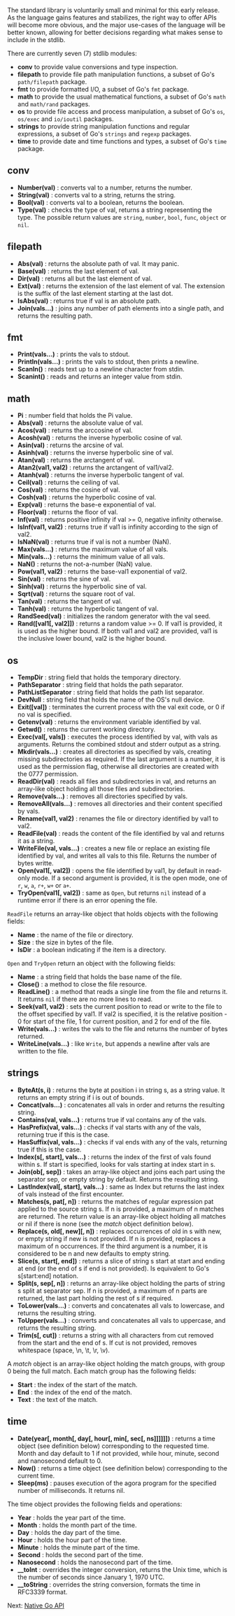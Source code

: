 The standard library is voluntarily small and minimal for this early release. As the language gains features and stabilizes, the right way to offer APIs will become more obvious, and the major use-cases of the language will be better known, allowing for better decisions regarding what makes sense to include in the stdlib.

There are currently seven (7) stdlib modules:

* **conv** to provide value conversions and type inspection.
* **filepath** to provide file path manipulation functions, a subset of Go's `path/filepath` package.
* **fmt** to provide formatted I/O, a subset of Go's `fmt` package.
* **math** to provide the usual mathematical functions, a subset of Go's `math` and `math/rand` packages.
* **os** to provide file access and process manipulation, a subset of Go's `os`, `os/exec` and `io/ioutil` packages.
* **strings** to provide string manipulation functions and regular expressions, a subset of Go's `strings` and `regexp` packages.
* **time** to provide date and time functions and types, a subset of Go's `time` package.

## conv

* **Number(val)** : converts val to a number, returns the number.
* **String(val)** : converts val to a string, returns the string.
* **Bool(val)** : converts val to a boolean, returns the boolean.
* **Type(val)** : checks the type of val, returns a string representing the type. The possible return values are `string`, `number`, `bool`, `func`, `object` or `nil`.

## filepath

* **Abs(val)** : returns the absolute path of val. It may panic.
* **Base(val)** : returns the last element of val.
* **Dir(val)** : returns all but the last element of val.
* **Ext(val)** : returns the extension of the last element of val. The extension is the suffix of the last element starting at the last dot.
* **IsAbs(val)** : returns true if val is an absolute path.
* **Join(vals...)** : joins any number of path elements into a single path, and returns the resulting path.

## fmt

* **Print(vals...)** : prints the vals to stdout.
* **Println(vals...)** : prints the vals to stdout, then prints a newline.
* **Scanln()** : reads text up to a newline character from stdin.
* **Scanint()** : reads and returns an integer value from stdin.

## math

* **Pi** : number field that holds the Pi value.
* **Abs(val)** : returns the absolute value of val.
* **Acos(val)** : returns the arccosine of val.
* **Acosh(val)** : returns the inverse hyperbolic cosine of val.
* **Asin(val)** : returns the arcsine of val.
* **Asinh(val)** : returns the inverse hyperbolic sine of val.
* **Atan(val)** : returns the arctangent of val.
* **Atan2(val1, val2)** : returns the arctangent of val1/val2.
* **Atanh(val)** : returns the inverse hyperbolic tangent of val.
* **Ceil(val)** : returns the ceiling of val.
* **Cos(val)** : returns the cosine of val.
* **Cosh(val)** : returns the hyperbolic cosine of val.
* **Exp(val)** : returns the base-e exponential of val.
* **Floor(val)** : returns the floor of val.
* **Inf(val)** : returns positive infinity if val >= 0, negative infinity otherwise.
* **IsInf(val1, val2)** : returns true if val1 is infinity according to the sign of val2.
* **IsNaN(val)** : returns true if val is not a number (NaN).
* **Max(vals...)** : returns the maximum value of all vals.
* **Min(vals...)** : returns the minimum value of all vals.
* **NaN()** : returns the not-a-number (NaN) value.
* **Pow(val1, val2)** : returns the base-val1 exponential of val2.
* **Sin(val)** : returns the sine of val.
* **Sinh(val)** : returns the hyperbolic sine of val.
* **Sqrt(val)** : returns the square root of val.
* **Tan(val)** : returns the tangent of val.
* **Tanh(val)** : returns the hyperbolic tangent of val.
* **RandSeed(val)** : initializes the random generator with the val seed.
* **Rand([val1[, val2]])** : returns a random value >= 0. If val1 is provided, it is used as the higher bound. If both val1 and val2 are provided, val1 is the inclusive lower bound, val2 is the higher bound.

## os

* **TempDir** : string field that holds the temporary directory.
* **PathSeparator** : string field that holds the path separator.
* **PathListSeparator** : string field that holds the path list separator.
* **DevNull** : string field that holds the name of the OS's null device.
* **Exit([val])** : terminates the current process with the val exit code, or 0 if no val is specified.
* **Getenv(val)** : returns the environment variable identified by val.
* **Getwd()** : returns the current working directory.
* **Exec(val[, vals])** : executes the process identified by val, with vals as arguments. Returns the combined stdout and stderr output as a string.
* **Mkdir(vals...)** : creates all directories as specified by vals, creating missing subdirectories as required. If the last argument is a number, it is used as the permission flag, otherwise all directories are created with the 0777 permission.
* **ReadDir(val)** : reads all files and subdirectories in val, and returns an array-like object holding all those files and subdirectories.
* **Remove(vals...)** : removes all directories specified by vals.
* **RemoveAll(vals...)** : removes all directories and their content specified by vals.
* **Rename(val1, val2)** : renames the file or directory identified by val1 to val2.
* **ReadFile(val)** : reads the content of the file identified by val and returns it as a string.
* **WriteFile(val, vals...)** : creates a new file or replace an existing file identified by val, and writes all vals to this file. Returns the number of bytes writte.
* **Open(val1[, val2])** : opens the file identified by val1, by default in read-only mode. If a second argument is provided, it is the open mode, one of `r`, `w`, `a`, `r+`, `w+` or `a+`.
* **TryOpen(val1[, val2])** : same as `Open`, but returns `nil` instead of a runtime error if there is an error opening the file.

`ReadFile` returns an array-like object that holds objects with the following fields:

* **Name** : the name of the file or directory.
* **Size** : the size in bytes of the file.
* **IsDir** : a boolean indicating if the item is a directory.

`Open` and `TryOpen` return an object with the following fields:

* **Name** : a string field that holds the base name of the file.
* **Close()** : a method to close the file resource.
* **ReadLine()** : a method that reads a single line from the file and returns it. It returns `nil` if there are no more lines to read.
* **Seek(val1, val2)** : sets the current position to read or write to the file to the offset specified by val1. If val2 is specified, it is the relative position - 0 for start of the file, 1 for current position, and 2 for end of the file.
* **Write(vals...)** : writes the vals to the file and returns the number of bytes returned.
* **WriteLine(vals...)** : like `Write`, but appends a newline after vals are written to the file.

## strings

* **ByteAt(s, i)** : returns the byte at position i in string s, as a string value. It returns an empty string if i is out of bounds.
* **Concat(vals...)** : concatenates all vals in order and returns the resulting string.
* **Contains(val, vals...)** : returns true if val contains any of the vals.
* **HasPrefix(val, vals...)** : checks if val starts with any of the vals, returning true if this is the case.
* **HasSuffix(val, vals...)** : checks if val ends with any of the vals, returning true if this is the case.
* **Index(s[, start], vals...)** : returns the index of the first of vals found within s. If start is specified, looks for vals starting at index start in s.
* **Join(ob[, sep])** : takes an array-like object and joins each part using the separator sep, or empty string by default. Returns the resulting string.
* **LastIndex(val[, start], vals...)** : same as Index but returns the last index of vals instead of the first encounter.
* **Matches(s, pat[, n])** : returns the matches of regular expression pat applied to the source string s. If n is provided, a maximum of n matches are returned. The return value is an array-like object holding all matches or nil if there is none (see the *match* object definition below).
* **Replace(s, old[, new][, n])** : replaces occurrences of old in s with new, or empty string if new is not provided. If n is provided, replaces a maximum of n occurrences. If the third argument is a number, it is considered to be n and new defaults to empty string.
* **Slice(s, start[, end])** : returns a slice of string s start at start and ending at end (or the end of s if end is not provided). Is equivalent to Go's s[start:end] notation. 
* **Split(s, sep[, n])** : returns an array-like object holding the parts of string s split at separator sep. If n is provided, a maximum of n parts are returned, the last part holding the rest of s if required.
* **ToLower(vals...)** : converts and concatenates all vals to lowercase, and returns the resulting string.
* **ToUpper(vals...)** : converts and concatenates all vals to uppercase, and returns the resulting string.
* **Trim(s[, cut])** : returns a string with all characters from cut removed from the start and the end of s. If cut is not provided, removes whitespace (space, \n, \t, \r, \v).

A *match* object is an array-like object holding the match groups, with group 0 being the full match. Each match group has the following fields:

* **Start** : the index of the start of the match.
* **End** : the index of the end of the match.
* **Text** : the text of the match.

## time

* **Date(year[, month[, day[, hour[, min[, sec[, ns]]]]]])** : returns a time object (see definition below) corresponding to the requested time. Month and day default to 1 if not provided, while hour, minute, second and nanosecond default to 0.
* **Now()** : returns a time object (see definition below) corresponding to the current time.
* **Sleep(ms)** : pauses execution of the agora program for the specified number of milliseconds. It returns nil.

The time object provides the following fields and operations:

* **Year** : holds the year part of the time.
* **Month** : holds the month part of the time.
* **Day** : holds the day part of the time.
* **Hour** : holds the hour part of the time.
* **Minute** : holds the minute part of the time.
* **Second** : holds the second part of the time.
* **Nanosecond** : holds the nanosecond part of the time.
* **__toInt** : overrides the integer conversion, returns the Unix time, which is the number of seconds since January 1, 1970 UTC.
* **__toString** : overrides the string conversion, formats the time in RFC3339 format.

Next: [Native Go API](https://github.com/PuerkitoBio/agora/wiki/Native-Go-API)

